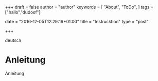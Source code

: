 +++
draft = false
author = "author"
keywords = [
  "About",
  "ToDo",
]
tags = ["hallo","dudoof"]

date = "2016-12-05T12:29:19+01:00"
title = "Instrucktion"
type = "post"

+++


deutsch

# Anleitung

Anleitung


